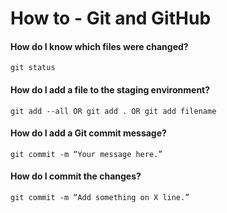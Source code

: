# How to - Git and GitHub



#### How do I know which files were changed?

```
git status
```



#### How do I add a file to the staging environment?

```
git add --all OR git add . OR git add filename
```



#### How do I add a Git commit message?

```
git commit -m “Your message here.”
```



#### How do I commit the changes?

```
git commit -m “Add something on X line.”
```